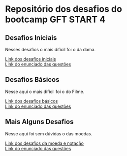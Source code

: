 # Repositório dos desafios do bootcamp GFT START 4

<h2> Desafios Iniciais</h2>
Nesses desafios o mais difícil foi o da dama.

[Link dos desafios iniciais](https://github.com/robinhosz/DesafioGFT4/tree/master/src/DesafioInicial1)
<br>
[Link do enunciado das questões](https://github.com/robinhosz/DesafioGFT4/blob/master/desafiosInicial.md)


<h2> Desafios Básicos</h2>
Nesse aqui o mais difícil foi o do Filme.

[Link dos desafios básicos](https://github.com/robinhosz/DesafioGFT4/tree/master/src/DesafioBasico1)
<br>
[Link do enunciado das questões](https://github.com/robinhosz/DesafioGFT4/blob/master/desafiosBasicos.md)

<h2> Mais Alguns Desafios</h2>
Nesse aqui foi sem dúvidas o das moedas.

[Link dos desafios da moeda e notação](https://github.com/robinhosz/DesafioGFT4/tree/master/src/Desafios)
<br>
[Link do enunciado das questões](https://github.com/robinhosz/DesafioGFT4/blob/master/DesafiosGFT.md)


